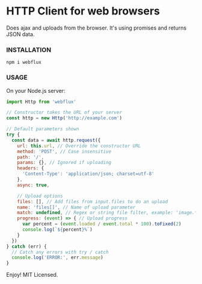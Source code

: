 # HTTP Client for web browsers

Does ajax and uploads from the browser. It's using promises and returns JSON data.

### INSTALLATION
```npm i webflux```

### USAGE
On your Node.js server:
```js
import Http from 'webflux'

// Constructor takes the URL of your server
const http = new Http('http://example.com')

// Default parameters shown
try {
  const data = await http.request({
    url: this.url, // Override the constructor URL
    method: 'POST', // Case insensitive
    path: '/',
    params: {}, // Ignored if uploading
    headers: {
      'Content-Type': 'application/json; charset=utf-8'
    },
    async: true,

    // Upload options
    files: [], // Add files from input.files to do an upload
    name: 'files[]', // Name of upload parameter
    match: undefined, // Regex or string file filter, example: 'image.*'
    progress: (event) => { // Upload progress
      var percent = (event.loaded / event.total * 100).toFixed(2)
      console.log(`${percent}%`)
    }
  })
} catch (err) {
  // Catch any errors with try / catch
  console.log('ERROR:', err.message)
}
```
Enjoy! MIT Licensed.
